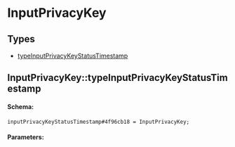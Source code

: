 # InputPrivacyKey

## Types

* [typeInputPrivacyKeyStatusTimestamp](#inputprivacykeytypeinputprivacykeystatustimestamp)

## InputPrivacyKey::typeInputPrivacyKeyStatusTimestamp

#### Schema:

`inputPrivacyKeyStatusTimestamp#4f96cb18 = InputPrivacyKey;`

#### Parameters:


